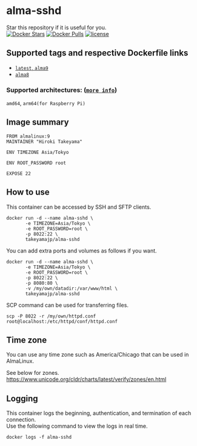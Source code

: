 # alma-sshd
Star this repository if it is useful for you.  
[![Docker Stars](https://img.shields.io/docker/stars/takeyamajp/alma-sshd.svg)](https://hub.docker.com/r/takeyamajp/alma-sshd/)
[![Docker Pulls](https://img.shields.io/docker/pulls/takeyamajp/alma-sshd.svg)](https://hub.docker.com/r/takeyamajp/alma-sshd/)
[![license](https://img.shields.io/github/license/takeyamajp/docker-alma-sshd.svg)](https://github.com/takeyamajp/docker-alma-sshd/blob/master/LICENSE)

## Supported tags and respective Dockerfile links  
- [`latest`, `alma9`](https://github.com/takeyamajp/docker-alma-sshd/blob/master/alma9/Dockerfile)
- [`alma8`](https://github.com/takeyamajp/docker-alma-sshd/blob/master/alma8/Dockerfile)

 ### Supported architectures: ([`more info`](https://github.com/docker-library/official-images#architectures-other-than-amd64))  
 `amd64`, `arm64(for Raspberry Pi)`

## Image summary
    FROM almalinux:9  
    MAINTAINER "Hiroki Takeyama"
    
    ENV TIMEZONE Asia/Tokyo
    
    ENV ROOT_PASSWORD root
    
    EXPOSE 22

## How to use
This container can be accessed by SSH and SFTP clients.

    docker run -d --name alma-sshd \  
           -e TIMEZONE=Asia/Tokyo \  
           -e ROOT_PASSWORD=root \  
           -p 8022:22 \  
           takeyamajp/alma-sshd

You can add extra ports and volumes as follows if you want.

    docker run -d --name alma-sshd \  
           -e TIMEZONE=Asia/Tokyo \  
           -e ROOT_PASSWORD=root \  
           -p 8022:22 \  
           -p 8080:80 \  
           -v /my/own/datadir:/var/www/html \  
           takeyamajp/alma-sshd

SCP command can be used for transferring files.

    scp -P 8022 -r /my/own/httpd.conf root@localhost:/etc/httpd/conf/httpd.conf

## Time zone
You can use any time zone such as America/Chicago that can be used in AlmaLinux.  

See below for zones.  
https://www.unicode.org/cldr/charts/latest/verify/zones/en.html

## Logging
This container logs the beginning, authentication, and termination of each connection.  
Use the following command to view the logs in real time.

    docker logs -f alma-sshd
